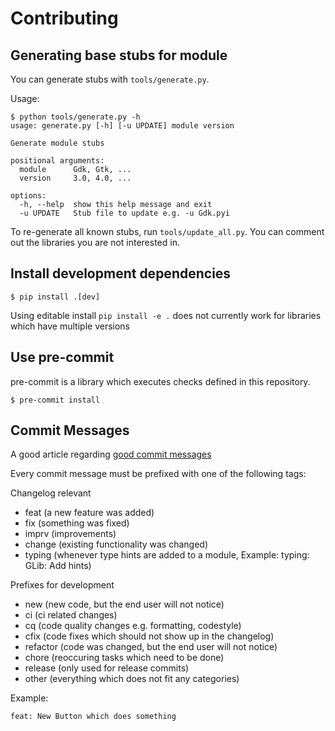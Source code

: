 # Contributing

## Generating base stubs for module

You can generate stubs with `tools/generate.py`.

Usage:

```shellsession
$ python tools/generate.py -h
usage: generate.py [-h] [-u UPDATE] module version

Generate module stubs

positional arguments:
  module      Gdk, Gtk, ...
  version     3.0, 4.0, ...

options:
  -h, --help  show this help message and exit
  -u UPDATE   Stub file to update e.g. -u Gdk.pyi
```

To re-generate all known stubs, run `tools/update_all.py`.
You can comment out the libraries you are not interested in.

## Install development dependencies

    $ pip install .[dev]

Using editable install `pip install -e .` does not currently work for libraries which have multiple versions

## Use pre-commit

pre-commit is a library which executes checks defined in this repository.

    $ pre-commit install

## Commit Messages

A good article regarding [good commit messages](https://chris.beams.io/posts/git-commit/)

Every commit message must be prefixed with one of the following tags:

Changelog relevant

- feat      (a new feature was added)
- fix       (something was fixed)
- imprv     (improvements)
- change    (existing functionality was changed)
- typing    (whenever type hints are added to a module, Example: typing: GLib: Add hints)

Prefixes for development

- new       (new code, but the end user will not notice)
- ci        (ci related changes)
- cq        (code quality changes e.g. formatting, codestyle)
- cfix      (code fixes which should not show up in the changelog)
- refactor  (code was changed, but the end user will not notice)
- chore     (reoccuring tasks which need to be done)
- release   (only used for release commits)
- other     (everything which does not fit any categories)

Example:

`feat: New Button which does something`

